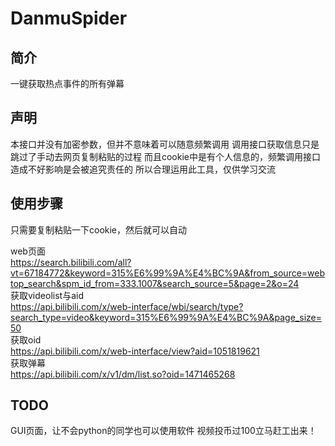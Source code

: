 # DanmuSpider
## 简介
一键获取热点事件的所有弹幕

## 声明
本接口并没有加密参数，但并不意味着可以随意频繁调用
调用接口获取信息只是跳过了手动去网页复制粘贴的过程
而且cookie中是有个人信息的，频繁调用接口造成不好影响是会被追究责任的
所以合理运用此工具，仅供学习交流

## 使用步骤
只需要复制粘贴一下cookie，然后就可以自动


web页面
<br />
https://search.bilibili.com/all?vt=67184772&keyword=315%E6%99%9A%E4%BC%9A&from_source=webtop_search&spm_id_from=333.1007&search_source=5&page=2&o=24
<br />
获取videolist与aid
<br />
https://api.bilibili.com/x/web-interface/wbi/search/type?search_type=video&keyword=315%E6%99%9A%E4%BC%9A&page_size=50
<br />
获取oid
<br />
https://api.bilibili.com/x/web-interface/view?aid=1051819621
<br />
获取弹幕
<br />
https://api.bilibili.com/x/v1/dm/list.so?oid=1471465268


## TODO
GUI页面，让不会python的同学也可以使用软件
视频投币过100立马赶工出来！